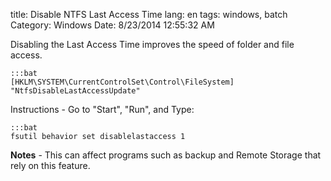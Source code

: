 title: Disable NTFS Last Access Time
lang: en
tags: windows, batch
Category: Windows
Date: 8/23/2014 12:55:32 AM 

Disabling the Last Access Time improves the speed of folder and file access.

	:::bat
	[HKLM\SYSTEM\CurrentControlSet\Control\FileSystem] "NtfsDisableLastAccessUpdate"

Instructions - Go to "Start", "Run", and Type: 
	
	:::bat
	fsutil behavior set disablelastaccess 1

**Notes** - This can affect programs such as backup and Remote Storage that rely on this feature.